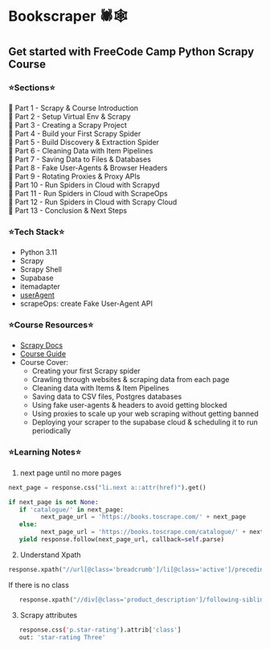 # Bookscraper 🕷🕸
## Get started with FreeCode Camp Python Scrapy Course
### ⭐️Sections⭐️
📍 Part 1 - Scrapy & Course Introduction <br>
📍 Part 2 - Setup Virtual Env & Scrapy<br>
📍 Part 3 - Creating a Scrapy Project<br>
📍 Part 4 - Build your First Scrapy Spider<br>
📍 Part 5 - Build Discovery & Extraction Spider<br>
📍 Part 6 - Cleaning Data with Item Pipelines<br>
📍 Part 7 - Saving Data to Files & Databases<br>
📍 Part 8 - Fake User-Agents & Browser Headers<br>
📍 Part 9 - Rotating Proxies & Proxy APIs<br>
📍 Part 10 - Run Spiders in Cloud with Scrapyd<br>
📍 Part 11 - Run Spiders in Cloud with ScrapeOps<br>
📍 Part 12 - Run Spiders in Cloud with Scrapy Cloud<br>
📍 Part 13 - Conclusion & Next Steps

### ⭐️Tech Stack⭐️
- Python 3.11
- Scrapy
- Scrapy Shell
- Supabase
- itemadapter
- [userAgent](https://useragentstring.com/)
- scrapeOps: create Fake User-Agent API 

### ⭐️Course Resources⭐️
- [Scrapy Docs](https://docs.scrapy.org/en/latest/)
- [Course Guide ](https://thepythonscrapyplaybook.com/freecodecamp-beginner-course/)
- Course Cover:
  - Creating your first Scrapy spider
  - Crawling through websites & scraping data from each page
  - Cleaning data with Items & Item Pipelines
  - Saving data to CSV files, Postgres databases
  - Using fake user-agents & headers to avoid getting blocked
  - Using proxies to scale up your web scraping without getting banned
  - Deploying your scraper to the supabase cloud & scheduling it to run periodically
  
### ⭐️Learning Notes⭐️
1. next page until no more pages
```python
next_page = response.css("li.next a::attr(href)").get()

if next_page is not None:
   if 'catalogue/' in next_page:
         next_page_url = 'https://books.toscrape.com/' + next_page
   else:
         next_page_url = 'https://books.toscrape.com/catalogue/' + next_page
   yield response.follow(next_page_url, callback=self.parse)
```

2. Understand Xpath

```python
response.xpath("//url[@class='breadcrumb']/li[@class='active']/preceding-sibling::li[1]/a/text()").get()
```

  If there is no class 
```python
   response.xpath("//div[@class='product_description']/following-sibling::p/text()").get()
```

3. Scrapy attributes
```bash
   response.css('p.star-rating').attrib['class']
   out: 'star-rating Three'
```